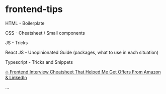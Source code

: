 # frontend-tips

HTML - Boilerplate

CSS - Cheatsheet / Small components

JS - Tricks

React JS - Unopinionated Guide (packages, what to use in each situation)

Typescript - Tricks and Snippets


[🔥 Frontend Interview Cheatsheet That Helped Me Get Offers From Amazon & LinkedIn](https://itnext.io/frontend-interview-cheatsheet-that-helped-me-to-get-offer-on-amazon-and-linkedin-cba9584e33c7)


...
